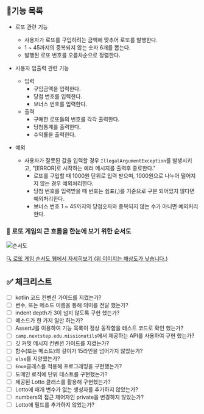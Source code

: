## 🎯기능 목록

- 로또 관련 기능
  - 사용자가 로또를 구입하려는 금액에 맞추어 로또를 발행한다.
  - 1 ~ 45까지의 중복되지 않는 숫자 6개를 뽑는다.
  - 발행된 로또 번호를 오름차순으로 정렬한다.

- 사용자 입출력 관련 기능
  - 입력
    - 구입금액을 입력한다.
    - 당첨 번호를 입력한다.
    - 보너스 번호를 입력한다.
  - 출력
    - 구매한 로또들의 번호를 각각 출력한다.
    - 당첨통계를 출력한다.
    - 수익률을 출력한다.
- 예외
  - 사용자가 잘못된 값을 입력할 경우 `IllegalArgumentException`를 발생시키고, "[ERROR]로 시작하는 에러 메시지를 출력후 종료한다."
    - 로또를 구입할 때 1000원 단위로 입력 받으며, 1000원으로 나누어 떨어지지 않는 경우 예외처리한다.
    - 당첨 번호를 입력받을 때 번호는 쉼표(,)를 기준으로 구분 되어있지 않다면 예외처리한다.
    - 보너스 번호 1 ~ 45까지의 당첨숫자와 중복되지 않는 수가 아니면 예외처리한다.
    
### 💭 로또 게임의 큰 흐름을 한눈에 보기 위한 순서도
![순서도]()

[🔍 로또 게임 순서도 웹에서 자세히보기 (위 이미지는 해상도가 낮습니다.)](https://miro.com/app/board/uXjVPEGQS9s=/?share_link_id=887907216201)

## ✅ 체크리스트

- [ ] kotlin 코드 컨벤션 가이드를 지켰는가?
- [ ] 변수, 또는 메소드 이름을 통해 의미를 전달 했는가?
- [ ] indent depth가 3이 넘지 않도록 구현 했는가?
- [ ] 메소드가 한 가지 일만 하는가?
- [ ] AssertJ를 이용하여 기능 목록이 정상 동작함을 테스트 코드로 확인 했는가?
- [ ] `camp.nextstep.edu.missionutils`에서 제공하는 API를 사용하여 구현 했는가?
- [ ] 깃 커밋 메시지 컨벤션 가이드를 지켰는가?
- [ ] 함수(또는 메소드)의 길이가 15라인을 넘어가지 않았는가?
- [ ] `else`를 지양했는가?
- [ ] `Enum`클래스를 적용해 프로그래밍을 구현했는가?
- [ ] 도메인 로직에 단위 테스트를 구현했는가?
- [ ] 제공된 Lotto 클래스를 활용해 구현했는가?
- [ ] Lotto에 매개 변수가 없는 생성자를 추가하지 않았는가?
- [ ] numbers의 접근 제어자인 private을 변경하지 않았는가?
- [ ] Lotto에 필드를 추가하지 않았는가?